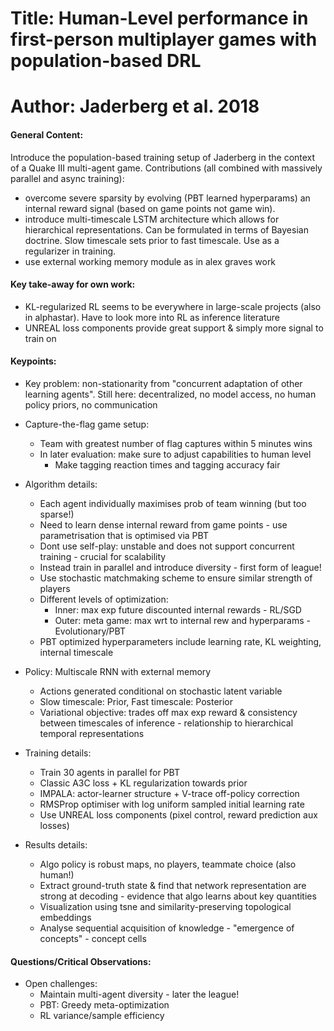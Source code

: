# Title: Human-Level performance in first-person multiplayer games with population-based DRL

# Author: Jaderberg et al. 2018

#### General Content:

Introduce the population-based training setup of Jaderberg in the context of a Quake III multi-agent game. Contributions (all combined with massively parallel and async training):

* overcome severe sparsity by evolving (PBT learned hyperparams) an internal reward signal (based on game points not game win).
* introduce multi-timescale LSTM architecture which allows for hierarchical representations. Can be formulated in terms of Bayesian doctrine. Slow timescale sets prior to fast timescale. Use as a regularizer in training.
* use external working memory module as in alex graves work

#### Key take-away for own work:

* KL-regularized RL seems to be everywhere in large-scale projects (also in alphastar). Have to look more into RL as inference literature
* UNREAL loss components provide great support & simply more signal to train on

#### Keypoints:

* Key problem: non-stationarity from "concurrent adaptation of other learning agents". Still here: decentralized, no model access, no human policy priors, no communication

* Capture-the-flag game setup:
    * Team with greatest number of flag captures within 5 minutes wins
    * In later evaluation: make sure to adjust capabilities to human level
        * Make tagging reaction times and tagging accuracy fair

* Algorithm details:
    * Each agent individually maximises prob of team winning (but too sparse!)
    * Need to learn dense internal reward from game points - use parametrisation that is optimised via PBT
    * Dont use self-play: unstable and does not support concurrent training - crucial for scalability
    * Instead train in parallel and introduce diversity - first form of league!
    * Use stochastic matchmaking scheme to ensure similar strength of players
    * Different levels of optimization:
        * Inner: max exp future discounted internal rewards - RL/SGD
        * Outer: meta game: max wrt to internal rew and hyperparams - Evolutionary/PBT
    * PBT optimized hyperparameters include learning rate, KL weighting, internal timescale

* Policy: Multiscale RNN with external memory
    * Actions generated conditional on stochastic latent variable
    * Slow timescale: Prior, Fast timescale: Posterior
    * Variational objective: trades off max exp reward & consistency between timescales of inference - relationship to hierarchical temporal representations

* Training details:
    * Train 30 agents in parallel for PBT
    * Classic A3C loss + KL regularization towards prior
    * IMPALA: actor-learner structure + V-trace off-policy correction
    * RMSProp optimiser with log uniform sampled initial learning rate
    * Use UNREAL loss components (pixel control, reward prediction aux losses)

* Results details:
    * Algo policy is robust maps, no players, teammate choice (also human!)
    * Extract ground-truth state & find that network representation are strong at decoding - evidence that algo learns about key quantities
    * Visualization using tsne and similarity-preserving topological embeddings
    * Analyse sequential acquisition of knowledge - "emergence of concepts" - concept cells


#### Questions/Critical Observations:

* Open challenges:
    * Maintain multi-agent diversity - later the league!
    * PBT: Greedy meta-optimization
    * RL variance/sample efficiency
